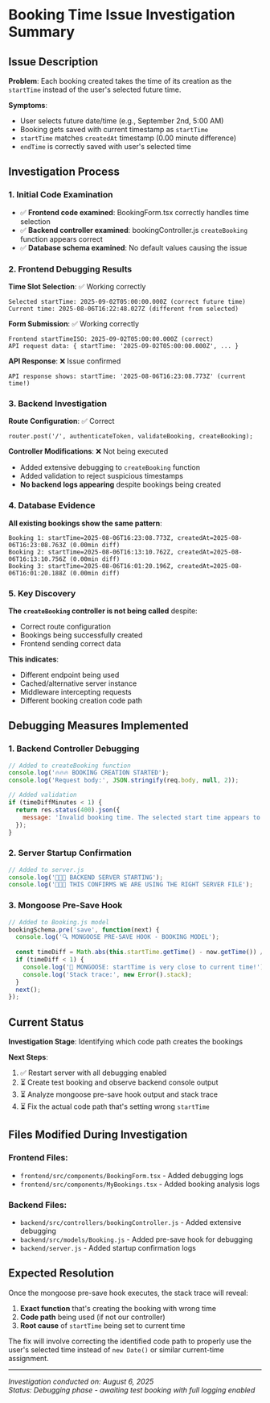 # Booking Time Issue Investigation Summary

## Issue Description
**Problem**: Each booking created takes the time of its creation as the `startTime` instead of the user's selected future time.

**Symptoms**:
- User selects future date/time (e.g., September 2nd, 5:00 AM)
- Booking gets saved with current timestamp as `startTime`
- `startTime` matches `createdAt` timestamp (0.00 minute difference)
- `endTime` is correctly saved with user's selected time

## Investigation Process

### 1. Initial Code Examination
- ✅ **Frontend code examined**: BookingForm.tsx correctly handles time selection
- ✅ **Backend controller examined**: bookingController.js `createBooking` function appears correct
- ✅ **Database schema examined**: No default values causing the issue

### 2. Frontend Debugging Results
**Time Slot Selection**: ✅ Working correctly
```
Selected startTime: 2025-09-02T05:00:00.000Z (correct future time)
Current time: 2025-08-06T16:22:48.027Z (different from selected)
```

**Form Submission**: ✅ Working correctly
```
Frontend startTimeISO: 2025-09-02T05:00:00.000Z (correct)
API request data: { startTime: '2025-09-02T05:00:00.000Z', ... }
```

**API Response**: ❌ Issue confirmed
```
API response shows: startTime: '2025-08-06T16:23:08.773Z' (current time!)
```

### 3. Backend Investigation
**Route Configuration**: ✅ Correct
```
router.post('/', authenticateToken, validateBooking, createBooking);
```

**Controller Modifications**: ❌ Not being executed
- Added extensive debugging to `createBooking` function
- Added validation to reject suspicious timestamps  
- **No backend logs appearing** despite bookings being created

### 4. Database Evidence
**All existing bookings show the same pattern**:
```
Booking 1: startTime=2025-08-06T16:23:08.773Z, createdAt=2025-08-06T16:23:08.763Z (0.00min diff)
Booking 2: startTime=2025-08-06T16:13:10.762Z, createdAt=2025-08-06T16:13:10.756Z (0.00min diff)  
Booking 3: startTime=2025-08-06T16:01:20.196Z, createdAt=2025-08-06T16:01:20.188Z (0.00min diff)
```

### 5. Key Discovery
**The `createBooking` controller is not being called** despite:
- Correct route configuration
- Bookings being successfully created
- Frontend sending correct data

**This indicates**:
- Different endpoint being used
- Cached/alternative server instance
- Middleware intercepting requests
- Different booking creation code path

## Debugging Measures Implemented

### 1. Backend Controller Debugging
```javascript
// Added to createBooking function
console.log('🔥🔥🔥 BOOKING CREATION STARTED');
console.log('Request body:', JSON.stringify(req.body, null, 2));

// Added validation
if (timeDiffMinutes < 1) {
  return res.status(400).json({ 
    message: 'Invalid booking time. The selected start time appears to be current time.'
  });
}
```

### 2. Server Startup Confirmation
```javascript
// Added to server.js
console.log('🚀🚀🚀 BACKEND SERVER STARTING');
console.log('🚀🚀🚀 THIS CONFIRMS WE ARE USING THE RIGHT SERVER FILE');
```

### 3. Mongoose Pre-Save Hook
```javascript
// Added to Booking.js model
bookingSchema.pre('save', function(next) {
  console.log('🔍 MONGOOSE PRE-SAVE HOOK - BOOKING MODEL');
  
  const timeDiff = Math.abs(this.startTime.getTime() - now.getTime()) / (1000 * 60);
  if (timeDiff < 1) {
    console.log('🚨 MONGOOSE: startTime is very close to current time!');
    console.log('Stack trace:', new Error().stack);
  }
  next();
});
```

## Current Status
**Investigation Stage**: Identifying which code path creates the bookings

**Next Steps**:
1. ✅ Restart server with all debugging enabled
2. ⏳ Create test booking and observe backend console output
3. ⏳ Analyze mongoose pre-save hook output and stack trace
4. ⏳ Fix the actual code path that's setting wrong `startTime`

## Files Modified During Investigation

### Frontend Files:
- `frontend/src/components/BookingForm.tsx` - Added debugging logs
- `frontend/src/components/MyBookings.tsx` - Added booking analysis logs

### Backend Files:
- `backend/src/controllers/bookingController.js` - Added extensive debugging
- `backend/src/models/Booking.js` - Added pre-save hook for debugging
- `backend/server.js` - Added startup confirmation logs

## Expected Resolution
Once the mongoose pre-save hook executes, the stack trace will reveal:
1. **Exact function** that's creating the booking with wrong time
2. **Code path** being used (if not our controller)
3. **Root cause** of `startTime` being set to current time

The fix will involve correcting the identified code path to properly use the user's selected time instead of `new Date()` or similar current-time assignment.

---
*Investigation conducted on: August 6, 2025*  
*Status: Debugging phase - awaiting test booking with full logging enabled*